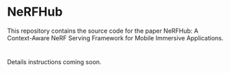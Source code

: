 # NeRFHub

This repository contains the source code for the paper NeRFHub: A Context-Aware NeRF Serving Framework for Mobile Immersive Applications.

# 

Details instructions coming soon.
